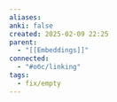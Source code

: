 ```yaml
---
aliases: 
anki: false
created: 2025-02-09 22:25
parent:
  - "[[Embeddings]]"
connected:
  - "#обс/linking"
tags:
  - fix/empty
---
```

